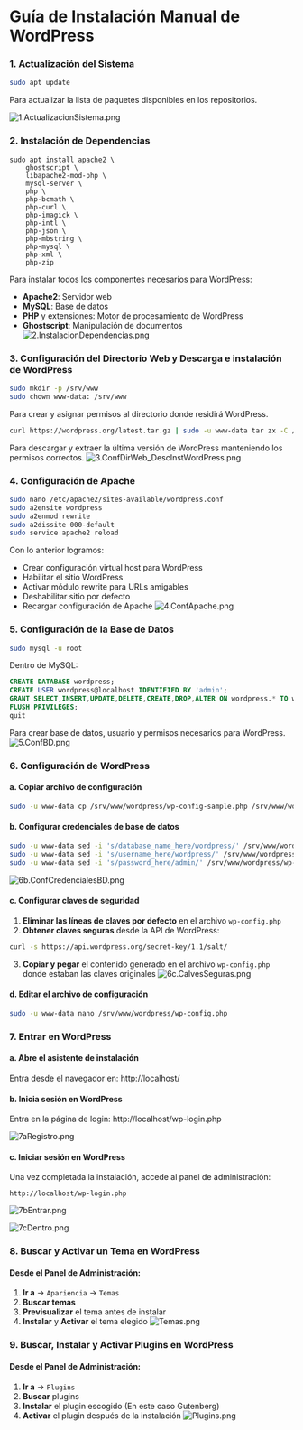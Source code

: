# Guía de Instalación Manual de WordPress

### 1. Actualización del Sistema
```bash
sudo apt update
```
Para actualizar la lista de paquetes disponibles en los repositorios.

![1.ActualizacionSistema.png](1.ActualizacionSistema.png)

### 2. Instalación de Dependencias
```
sudo apt install apache2 \
    ghostscript \
    libapache2-mod-php \
    mysql-server \
    php \
    php-bcmath \
    php-curl \
    php-imagick \
    php-intl \
    php-json \
    php-mbstring \
    php-mysql \
    php-xml \
    php-zip
```
Para instalar todos los componentes necesarios para WordPress:
- **Apache2**: Servidor web
- **MySQL**: Base de datos
- **PHP** y extensiones: Motor de procesamiento de WordPress
- **Ghostscript**: Manipulación de documentos
![2.InstalacionDependencias.png](2.InstalacionDependencias.png)
### 3. Configuración del Directorio Web y Descarga e instalación de WordPress
```bash
sudo mkdir -p /srv/www
sudo chown www-data: /srv/www
```
Para crear y asignar permisos al directorio donde residirá WordPress.

```bash
curl https://wordpress.org/latest.tar.gz | sudo -u www-data tar zx -C /srv/www
```
Para descargar y extraer la última versión de WordPress manteniendo los permisos correctos.
![3.ConfDirWeb_DescInstWordPress.png](3.ConfDirWeb_DescInstWordPress.png)
### 4. Configuración de Apache
```bash
sudo nano /etc/apache2/sites-available/wordpress.conf
sudo a2ensite wordpress
sudo a2enmod rewrite
sudo a2dissite 000-default
sudo service apache2 reload
```
Con lo anterior logramos:
- Crear configuración virtual host para WordPress
- Habilitar el sitio WordPress
- Activar módulo rewrite para URLs amigables
- Deshabilitar sitio por defecto
- Recargar configuración de Apache
![4.ConfApache.png](4.ConfApache.png)
### 5. Configuración de la Base de Datos
```bash
sudo mysql -u root
```
Dentro de MySQL:
```sql
CREATE DATABASE wordpress;
CREATE USER wordpress@localhost IDENTIFIED BY 'admin';
GRANT SELECT,INSERT,UPDATE,DELETE,CREATE,DROP,ALTER ON wordpress.* TO wordpress@localhost;
FLUSH PRIVILEGES;
quit
```
Para crear base de datos, usuario y permisos necesarios para WordPress.
![5.ConfBD.png](5.ConfBD.png)


### 6. Configuración de WordPress

#### a. Copiar archivo de configuración
```bash
sudo -u www-data cp /srv/www/wordpress/wp-config-sample.php /srv/www/wordpress/wp-config.php
```

#### b. Configurar credenciales de base de datos
```bash
sudo -u www-data sed -i 's/database_name_here/wordpress/' /srv/www/wordpress/wp-config.php
sudo -u www-data sed -i 's/username_here/wordpress/' /srv/www/wordpress/wp-config.php
sudo -u www-data sed -i 's/password_here/admin/' /srv/www/wordpress/wp-config.php
```
![6b.ConfCredencialesBD.png](6b.ConfCredencialesBD.png)
#### c. Configurar claves de seguridad 
1. **Eliminar las líneas de claves por defecto** en el archivo `wp-config.php`
2. **Obtener claves seguras** desde la API de WordPress:
```bash
curl -s https://api.wordpress.org/secret-key/1.1/salt/
```
3. **Copiar y pegar** el contenido generado en el archivo `wp-config.php` donde estaban las claves originales
![6c.CalvesSeguras.png](6c.CalvesSeguras.png)
#### d. Editar el archivo de configuración
```bash
sudo -u www-data nano /srv/www/wordpress/wp-config.php
```

### 7. Entrar en WordPress

#### a. Abre el asistente de instalación
Entra desde el navegador en: http://localhost/


#### b. Inicia sesión en WordPress
Entra en la página de login:
http://localhost/wp-login.php

![7aRegistro.png](7aRegistro.png)

#### c. Iniciar sesión en WordPress
Una vez completada la instalación, accede al panel de administración:
```
http://localhost/wp-login.php
```
![7bEntrar.png](7bEntrar.png)

![7cDentro.png](7cDentro.png)
### 8. Buscar y Activar un Tema en WordPress

#### Desde el Panel de Administración:
1. **Ir a** → `Apariencia` → `Temas`
2. **Buscar temas** 
4. **Previsualizar** el tema antes de instalar
5. **Instalar** y **Activar** el tema elegido
![Temas.png](Temas.png)

### 9. Buscar, Instalar y Activar Plugins en WordPress

#### Desde el Panel de Administración:
1. **Ir a** → `Plugins`
2. **Buscar** plugins 
3. **Instalar** el plugin escogido (En este caso Gutenberg)
4. **Activar** el plugin después de la instalación
![Plugins.png](Plugins.png)
